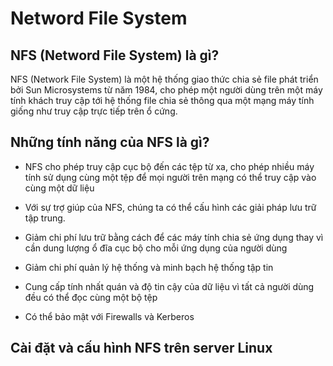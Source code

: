 # Netword File System

## NFS (Netword File System) là gì?

NFS (Network File System) là một hệ thống giao thức chia sẻ file phát triển bởi Sun Microsystems từ năm 1984, cho phép một người dùng trên một máy tính khách truy cập tới hệ thống file chia sẻ thông qua một mạng máy tính giống như truy cập trực tiếp trên ổ cứng.

## Những tính năng của NFS là gì?

- NFS cho phép truy cập cục bộ đến các tệp từ xa, cho phép nhiều máy tính sử dụng cùng một tệp để mọi người trên mạng có thể truy cập vào cùng một dữ liệu

- Với sự trợ giúp của NFS, chúng ta có thể cấu hình các giải pháp lưu trữ tập trung.

- Giảm chi phí lưu trữ bằng cách để các máy tính chia sẻ ứng dụng thay vì cần dung lượng ổ đĩa cục bộ cho mỗi ứng dụng của người dùng

- Giảm chi phí quản lý hệ thống và minh bạch hệ thống tập tin

- Cung cấp tính nhất quán và độ tin cậy của dữ liệu vì tất cả người dùng đều có thể đọc cùng một bộ tệp

- Có thể bảo mật với Firewalls và Kerberos
## Cài đặt và cấu hình NFS trên server Linux

